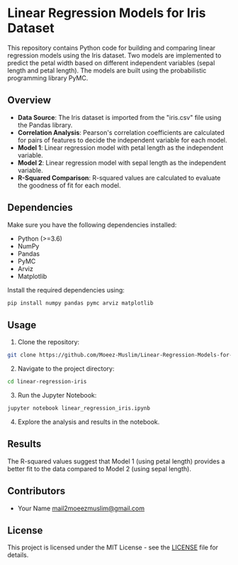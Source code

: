 # Linear Regression Models for Iris Dataset

This repository contains Python code for building and comparing linear regression models using the Iris dataset. Two models are implemented to predict the petal width based on different independent variables (sepal length and petal length). The models are built using the probabilistic programming library PyMC.

## Overview

- **Data Source**: The Iris dataset is imported from the "iris.csv" file using the Pandas library.
- **Correlation Analysis**: Pearson's correlation coefficients are calculated for pairs of features to decide the independent variable for each model.
- **Model 1**: Linear regression model with petal length as the independent variable.
- **Model 2**: Linear regression model with sepal length as the independent variable.
- **R-Squared Comparison**: R-squared values are calculated to evaluate the goodness of fit for each model.

## Dependencies

Make sure you have the following dependencies installed:

- Python (>=3.6)
- NumPy
- Pandas
- PyMC
- Arviz
- Matplotlib

Install the required dependencies using:

```bash
pip install numpy pandas pymc arviz matplotlib
```

## Usage

1. Clone the repository:

```bash
git clone https://github.com/Moeez-Muslim/Linear-Regression-Models-for-Iris-Dataset.git
```

2. Navigate to the project directory:

```bash
cd linear-regression-iris
```

3. Run the Jupyter Notebook:

```bash
jupyter notebook linear_regression_iris.ipynb
```

4. Explore the analysis and results in the notebook.

## Results

The R-squared values suggest that Model 1 (using petal length) provides a better fit to the data compared to Model 2 (using sepal length).

## Contributors

- Your Name <mail2moeezmuslim@gmail.com>

## License

This project is licensed under the MIT License - see the [LICENSE](LICENSE) file for details.
